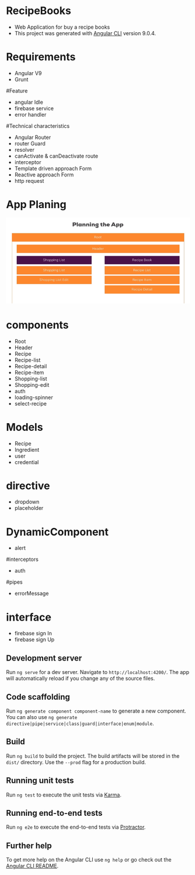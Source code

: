 # RecipeBooks
- Web Application for buy a recipe books 
- This project was generated with [Angular CLI](https://github.com/angular/angular-cli) version 9.0.4.

# Requirements
- Angular V9
- Grunt 

#Feature
- angular Idle
- firebase service
- error handler


#Technical characteristics
- Angular Router
- router Guard 
- resolver
- canActivate & canDeactivate route
- interceptor
- Template driven approach Form 
- Reactive approach Form 
- http request


# App Planing 
![App Planing](src/assets/readMeImage/app-planing.PNG)

# components
 - Root 
 - Header
 - Recipe
 - Recipe-list
 - Recipe-detail
 - Recipe-item
 - Shopping-list
 - Shopping-edit
 - auth
 - loading-spinner
 - select-recipe
 
# Models
- Recipe
- Ingredient
- user
- credential

# directive
- dropdown
- placeholder

# DynamicComponent
- alert

#interceptors
- auth

#pipes 
- errorMessage

# interface
- firebase sign In
- firebase sign Up

 
## Development server

Run `ng serve` for a dev server. Navigate to `http://localhost:4200/`. The app will automatically reload if you change any of the source files.

## Code scaffolding

Run `ng generate component component-name` to generate a new component. You can also use `ng generate directive|pipe|service|class|guard|interface|enum|module`.

## Build

Run `ng build` to build the project. The build artifacts will be stored in the `dist/` directory. Use the `--prod` flag for a production build.

## Running unit tests

Run `ng test` to execute the unit tests via [Karma](https://karma-runner.github.io).

## Running end-to-end tests

Run `ng e2e` to execute the end-to-end tests via [Protractor](http://www.protractortest.org/).

## Further help

To get more help on the Angular CLI use `ng help` or go check out the [Angular CLI README](https://github.com/angular/angular-cli/blob/master/README.md).
